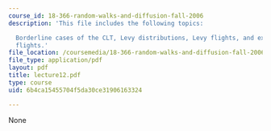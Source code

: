 ```yaml
---
course_id: 18-366-random-walks-and-diffusion-fall-2006
description: 'This file includes the following topics:

  Borderline cases of the CLT, Levy distributions, Levy flights, and examples of Levy
  flights.'
file_location: /coursemedia/18-366-random-walks-and-diffusion-fall-2006/6b4ca15455704f5da30ce31906163324_lecture12.pdf
file_type: application/pdf
layout: pdf
title: lecture12.pdf
type: course
uid: 6b4ca15455704f5da30ce31906163324

---
```

None